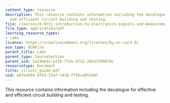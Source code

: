 ```yaml
---
content_type: resource
description: This resource contains information including the decalogue for effective
  and efficient circuit building and testing.
file: /courses/6-071j-introduction-to-electronics-signals-and-measurement-spring-2006/e87ea594d76315afcd18ff5bca653a07_circuit_guide.pdf
file_type: application/pdf
learning_resource_types:
- Labs
license: https://creativecommons.org/licenses/by-nc-sa/4.0/
ocw_type: OCWFile
parent_title: Labs
parent_type: CourseSection
parent_uid: 2a24b641-e32b-77e5-bf32-2bb33f09679c
resourcetype: Document
title: circuit_guide.pdf
uid: e87ea594-d763-15af-cd18-ff5bca653a07
---
```

This resource contains information including the decalogue for effective and efficient circuit building and testing.